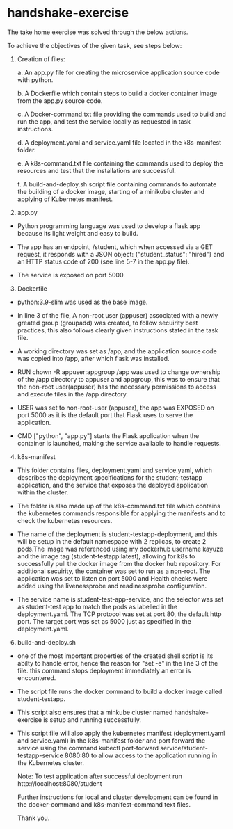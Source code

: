 # handshake-exercise
The take home exercise was solved through the below actions.

To achieve the objectives of the given task, see steps below:

1. Creation of files:
   
   a. An app.py file for creating the microservice application source code with python.

   b. A Dockerfile which contain steps to build a docker container image from the app.py source code.

   c. A Docker-command.txt file providing the commands used to build and run the app, and test the service locally as requested in task instructions.

   d. A deployment.yaml and service.yaml file located in the k8s-manifest folder.

   e. A k8s-command.txt file containing the commands used to deploy the resources and test that the installations are successful.

   f. A build-and-deploy.sh script file containing commands to automate the building of a docker image, starting of a minikube cluster and applying of Kubernetes manifest.

2. app.py
-	Python programming language was used to develop a flask app because its light weight and easy to build.

-	The app has an endpoint, /student, which when accessed via a GET request, it responds with a JSON object: {"student_status": "hired"} and an HTTP status code of 200 (see line 5-7 in the app.py file). 

-	The service is exposed on port 5000.

3. Dockerfile
-	python:3.9-slim was used as the base image.

-	In line 3 of the file, A non-root user (appuser) associated with a newly greated group (groupadd) was created, to follow secuirity best practices, this also follows clearly given instructions stated in the task file.

-	A working directory was set as /app, and the application source code was copied into /app, after which flask was installed.

-	RUN chown -R appuser:appgroup /app was used to change ownership of the /app directory to appuser and appgroup, this was to ensure that the non-root user(appuser) has the necessary permissions to access and execute files in the /app directory.

-	USER was set to non-root-user (appuser), the app was EXPOSED on port 5000 as it is the default port that Flask uses to serve the application.

- CMD ["python", "app.py"] starts the Flask application when the container is launched, making the service available to handle requests.

4. k8s-manifest
- This folder contains files, deployment.yaml and service.yaml, which describes the deployment specifications for the student-testapp application, and the service that exposes the deployed application within the cluster.
  
- The folder is also made up of the k8s-command.txt file which contains the kubernetes commands responsible for applying the manifests and to check the kubernetes resources.
  
- The name of the deployment is student-testapp-deployment, and this will be setup in the default namespace with 2 replicas, to create 2 pods.The image was referenced using my dockerhub username kayuze and the image tag (student-testapp:latest), allowing for k8s to successfully pull the docker image from the docker hub repository. For additional secuirity, the container was set to run as a non-root. The application was set to listen on port 5000 and Health checks were added using the livenessprobe and readinessprobe configuration.
  
- The service name is student-test-app-service, and the selector was set as student-test app to match the pods as labelled in the deployment.yaml. The TCP protocol  was set at port 80, the default http port. The target port was set as 5000 just as specified in the deployment.yaml. 

6. build-and-deploy.sh
-	one of the most important properties of the created shell script is its abilty to handle error, hence the reason for "set -e" in the line 3 of the file. this command stops deployment immediately an error is encountered. 

- The script file runs the docker command to build a docker image called student-testapp.

- This script also ensures that a minkube cluster named handshake-exercise is setup and running successfully.

- This script file will also apply the kubernetes manifest (deployment.yaml and service.yaml) in the k8s-manifest folder and port forward the service using the command kubectl port-forward service/student-testapp-service 8080:80 to allow access to the application running in the Kubernetes cluster.

  Note: To test application after successful deployment run http://localhost:8080/student 
  
  Further instructions for local and cluster development can be found in the docker-command and k8s-manifest-command text files.
  
  Thank you. 





 
